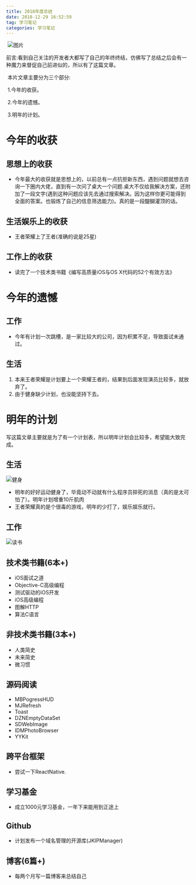 ```yaml
---
title: 2018年度总结
date: 2018-12-29 16:52:59
tag: 学习笔记 
categories: 学习笔记
---
```


​	![图片](https://user-gold-cdn.xitu.io/2018/12/2/1676f0af490ee858?w=1080&h=658&f=jpeg&s=70619)

​	前言:看到自己关注的开发者大都写了自己的年终终结，仿佛写了总结之后会有一种魔力来督促自己前进似的，所以有了这篇文章。

​	本片文章主要分为三个部分:

​	1.今年的收获。

​	2.今年的遗憾。

​	3.明年的计划。

<h1>今年的收获</h1>

<h2>思想上的收获</h2>

- 今年最大的收获就是思想上的，以前总有一点抗拒新东西，遇到问题就想去咨询一下圈内大佬，直到有一次问了桌大一个问题.桌大不仅给我解决方案，还附加了一段文字(遇到这种问题应该先去通过搜索解决。因为这样你更可能得到全面的答案。也锻炼了自己的信息筛选能力)。真的是一段醍醐灌顶的话。

<h2>生活娱乐上的收获</h2>

- 王者荣耀上了王者(准确的说是25星)

<h2>工作上的收获</h2>

- 读完了一个技术类书籍《编写高质量iOS与OS X代码的52个有效方法》

<h1>今年的遗憾</h1>

<h2>工作</h2>

- 今年有计划一次跳槽，是一家比较大的公司，因为积累不足，导致面试未通过。

<h2>生活</h2>

1. 本来王者荣耀是计划要上一个荣耀王者的，结果到后面发现演员比较多，就放弃了。
2. 由于健身缺少计划，也没能坚持下去。

<h1>明年的计划</h1>

写这篇文章主要就是为了有一个计划表，所以明年计划会比较多，希望能大致完成。

<h2>生活</h2>

![健身](https://user-gold-cdn.xitu.io/2018/12/23/167db9542765516b?imageView2/0/w/1280/h/960/ignore-error/1)

- 明年的好好运动健身了，毕竟动不动就有什么程序员猝死的消息（真的是太可怕了）。明年计划增重10斤肌肉
- 王者荣耀真的是个很毒的游戏，明年的少打了，娱乐娱乐就行。

<h2>工作</h2>

![读书](https://user-gold-cdn.xitu.io/2018/12/23/167db9542734ef49?imageView2/0/w/1280/h/960/ignore-error/1)

<h2>技术类书籍(6本+)</h2>

- iOS面试之道
- Objective-C高级编程
- 测试驱动的iOS开发
- iOS高级编程
- 图解HTTP
- 算法C语言

<h2>非技术类书籍(3本+)</h2>

+ 人类简史
+ 未来简史
+ 微习惯

<h2>源码阅读</h2>

- MBPogressHUD
- MJRefresh
- Toast
- DZNEmptyDataSet
- SDWebImage
- IDMPhotoBrowser
- YYKit

<h2>跨平台框架</h2>

- 尝试一下ReactNative.

<h2>学习基金</h2>

- 成立1000元学习基金，一年下来能用到正途上

<h2>Github</h2>

+ 计划发布一个域名管理的开源库(JKIPManager)

<h2>博客(6篇+)</h2>

+ 每两个月写一篇博客来总结自己